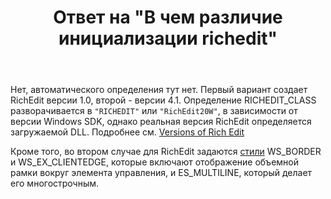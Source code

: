 ﻿---
title: "Ответ на \"В чем различие инициализации richedit\""
se.owner.user_id: 240512
se.owner.display_name: "MSDN.WhiteKnight"
se.owner.link: "https://ru.stackoverflow.com/users/240512/msdn-whiteknight"
se.answer_id: 958488
se.question_id: 958137
se.post_type: answer
se.score: 2
se.is_accepted: True
---
<p>Нет, автоматического определения тут нет. Первый вариант создает RichEdit версии 1.0, второй - версии 4.1. Определение RICHEDIT_CLASS разворачивается в <code>"RICHEDIT"</code> или <code>"RichEdit20W"</code>, в зависимости от версии Windows SDK, однако реальная версия RichEdit определяется загружаемой DLL. Подробнее см. <a href="https://docs.microsoft.com/en-us/windows/desktop/controls/about-rich-edit-controls#versions-of-rich-edit" rel="nofollow noreferrer">Versions of Rich Edit</a></p>

<p>Кроме того, во втором случае для RichEdit задаются <a href="https://docs.microsoft.com/en-us/windows/desktop/winmsg/constants" rel="nofollow noreferrer">стили</a> WS_BORDER и WS_EX_CLIENTEDGE, которые включают отображение объемной рамки вокруг элемента управления, и ES_MULTILINE, который делает его многострочным.</p>
